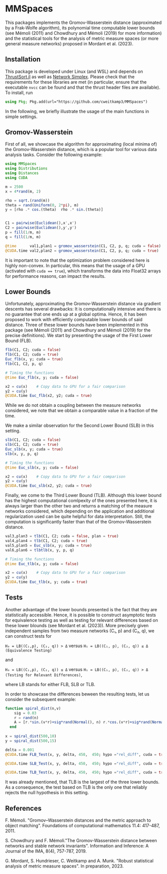 # MMSpaces
This packages implements the Gromov-Wasserstein distance (approximated by a Frak-Wolfe algorithm), its polynomial time computable lower bounds (see Mémoli (2011) and Chowdhury and Mémoli (2019) for more information) and the statistical tools for the analysis of metric measure spaces (or more general measure networks) proposed in Mordant et al. (2023).

## Installation

This package is developed under Linux (and WSL) and depends on [ThrustSort.jl](https://github.com/tscode/ThrustSort.jl) as well as [Network Simplex](https://github.com/nbonneel/network_simplex). Please check that the requirements for these libraries are met (in particular, ensure that the executable `nvcc` can be found and that the thrust header files are available). To install, run

```julia
using Pkg; Pkg.add(url="https://github.com/cweitkamp3/MMSpaces")
```
In the following, we briefly illustrate the usage of the main functions in simple settings.
## Gromov-Wasserstein
First of all, we showcase the algorithm for approximating (local minima of) the Gromov-Wasserstein distance, which is a popular tool for various data analysis tasks. Consider the following example:
```julia
using MMSpaces
using Distributions
using Distances
using CUDA

m = 2500
x = 4*rand(m, 2)

rho = sqrt.(rand(m))
theta = rand(Uniform(0, 2*pi), m)
y = [rho .* cos.(theta)  rho .* sin.(theta)]


C1 = pairwise(Euclidean(),x',x')
C2 = pairwise(Euclidean(),y',y')
p = fill(1/m, m)
q = fill(1/m, m)

@time      val1,plan1 = gromov_wasserstein(C1, C2, p, q; cuda = false)
@CUDA.time val2,plan2 = gromov_wasserstein(C1, C2, p, q; cuda = true)
```
It is important to note that the optimization problem considered here is highly non-convex. In particular, this means that the usage of a GPU (activated with `cuda == true`), which transforms the data into Float32 arrays for performance reasons, can impact the results.

## Lower Bounds
Unfortunately, approximating the Gromov-Wasserstein distance via gradient descents has several drawbacks: It is computationally intensive and there is no guarantee that one ends up at a global optima. Hence, it has been proposed to work with efficiently computable lower bounds of said distance. Three of these lower bounds have been implemented in this package (see Mémoli (2011) and Chowdhury and Mémoli (2019) for the precise definitions). We start by presenting the usage of the First Lower Bound (FLB).
```julia
flb(C1, C2; cuda = false)
flb(C1, C2; cuda = true)
Euc_flb(x, y; cuda = true)
flb(C1, C2, p, q)

# Timing the functions
@time Euc_flb(x, y; cuda = false)

x2 = cu(x)    # Copy data to GPU for a fair comparison  
y2 = cu(y)
@CUDA.time Euc_flb(x2, y2; cuda = true)
```
While we do not obtain a coupling between the measure networks considered, we note that we obtain a comparable value in a fraction of the time.

We make a similar observation for the Second Lower Bound (SLB) in this setting.
```julia
slb(C1, C2; cuda = false)
slb(C1, C2; cuda = true)
Euc_slb(x, y; cuda = true)
slb(x, y, p, q)

# Timing the functions
@time Euc_slb(x, y; cuda = false)

x2 = cu(x)    # Copy data to GPU for a fair comparison  
y2 = cu(y)
@CUDA.time Euc_slb(x2, y2; cuda = true)
```

Finally, we come to the Third Lower Bound (TLB). Although this lower bound has the highest computational comlpexity of the ones presented here, it is always larger than the other two and returns a matching of the measure networks considered, which depending on the application and additional regularization used can be quite helpful for data interpretation. Still, the computation is significantly faster than that of the Gromov-Wasserstein distance.
```julia
val3,plan3 = tlb(C1, C2; cuda = false, plan = true)
val4,plan4 = tlb(C1, C2; cuda = true)
val5,plan5 = Euc_slb(x, y; cuda = true)
val6,plan6 = tlbtlb(x, y, p, q)

# Timing the functions
@time Euc_tlb(x, y; cuda = false)

x2 = cu(x)    # Copy data to GPU for a fair comparison  
y2 = cu(y)
@CUDA.time Euc_tlb(x, y; cuda = true)
```
## Tests
Another advantage of the lower bounds presented is the fact that they are statistically accessible. Hence, it is possible to construct asymptotic tests for equivalence testing as well as testing for relevant differences based on these lower blounds (see Mordant et al. (2023)). More precisely given independent samples from two measure networks (C₁, p) and (C₂, q), we can construct tests for

``H₀ = LB((C₁,p), (C₂, q)) > Δ`` versus ``H₁ = LB((C₁, p), (C₂, q)) ≤ Δ``  `(Equivalence Testing)`

and

``H₀ = LB((C₁,p), (C₂, q)) ≤ Δ`` versus ``H₁ = LB((C₁, p), (C₂, q)) > Δ``  `(Testing for Relevant Differences)`,

where LB stands for either FLB, SLB or TLB. 

In order to showcase the differences beween the resulting tests, let us consider the subsequent example:
```julia
function spiral_dist(n,v)
    sig = 0.03
    r = rand(n)
    A = [r.*sin.(v*r)+sig*rand(Normal(), n) r.*cos.(v*r)+sig*rand(Normal(), n) ]
  end
  
x = spiral_dist(500,10)
y = spiral_dist(500,15)

delta = 0.001
@CUDA.time FLB_Test(x, y, delta, 450,  450; hypo ="rel_diff", cuda = true, number = 1000)

@CUDA.time SLB_Test(x, y, delta, 450,  450; hypo ="rel_diff", cuda = true, number = 1000)

@CUDA.time TLB_Test(x, y, delta, 450,  450; hypo ="rel_diff", cuda = true, number = 1000)
```
It was already mentioned, that TLB is the largest of the three lower bounds. As a consequence, the test based on TLB is the only one that reliably rejects the null hypothesis in this setting.

## References
F. Mémoli. "Gromov–Wasserstein distances and the metric approach to object matching". Foundations of computational
mathematics 11.4: 417-487, 2011.

S. Chowdhury and F. Mémoli."The Gromov-Wasserstein distance between networks and stable network invariants".
Information and Inference: A Journal of the IMA, 8(4), 757-787, 2019.

G. Mordant, S. Hundrieser, C. Weitkamp and A. Munk. "Robust statistical analysis of metric measure spaces". In preparation, 2023.


